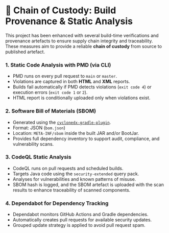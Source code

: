# 🔐 Chain of Custody: Build Provenance & Static Analysis

This project has been enhanced with several build-time verifications and provenance artefacts to ensure supply chain integrity and traceability. These measures aim to provide a reliable **chain of custody** from source to published artefact.

### 1. **Static Code Analysis with PMD (via CLI)**
- PMD runs on every pull request to `main` or `master`.
- Violations are captured in both **HTML** and **XML** reports.
- Builds fail automatically if PMD detects violations (`exit code 4`) or execution errors (`exit code 1` or `2`).
- HTML report is conditionally uploaded only when violations exist.

### 2. **Software Bill of Materials (SBOM)**
- Generated using the [`cyclonedx-gradle-plugin`](https://github.com/CycloneDX/cyclonedx-gradle-plugin).
- Format: JSON (`bom.json`)
- Location: `META-INF/sbom` inside the built JAR and/or BootJar.
- Provides full dependency inventory to support audit, compliance, and vulnerability scans.

### 3. **CodeQL Static Analysis**
- CodeQL runs on pull requests and scheduled builds.
- Targets Java code using the `security-extended` query pack.
- Analyses for vulnerabilities and known patterns of misuse.
- SBOM hash is logged, and the SBOM artefact is uploaded with the scan results to enhance traceability of scanned components.

### 4. **Dependabot for Dependency Tracking**
- Dependabot monitors GitHub Actions and Gradle dependencies.
- Automatically creates pull requests for available security updates.
- Grouped update strategy is applied to avoid pull request spam.
